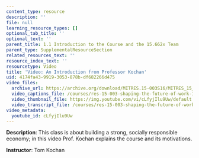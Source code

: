 ```yaml
---
content_type: resource
description: ''
file: null
learning_resource_types: []
optional_tab_title: ''
optional_text: ''
parent_title: 1.1 Introduction to the Course and the 15.662x Team
parent_type: SupplementalResourceSection
related_resources_text: ''
resource_index_text: ''
resourcetype: Video
title: 'Video: An Introduction from Professor Kochan'
uid: 4174fa43-9919-3053-878b-df682266d475
video_files:
  archive_url: https://archive.org/download/MITRES.15-003S16/MITRES_15_003S16_1-1-1_360p.mp4
  video_captions_file: /courses/res-15-003-shaping-the-future-of-work-15-662x-spring-2016/b7616bb698b25a348f735392c51a5dcf_cLfyjIlu9Uw.vtt
  video_thumbnail_file: https://img.youtube.com/vi/cLfyjIlu9Uw/default.jpg
  video_transcript_file: /courses/res-15-003-shaping-the-future-of-work-15-662x-spring-2016/fca99b5a9a6ddd7b5d7fd51405c8a9d2_cLfyjIlu9Uw.pdf
video_metadata:
  youtube_id: cLfyjIlu9Uw
---
```


**Description**: This class is about building a strong, socially responsible economy; in this video Prof. Kochan explains the course and its motivations.

**Instructor**: Tom Kochan